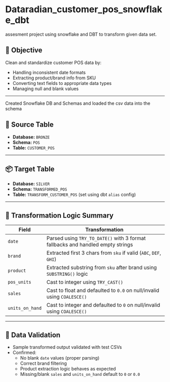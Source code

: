 # Dataradian_customer_pos_snowflake_dbt
assesment project using snowflake and DBT to transform given data set.
## 🎯 Objective

Clean and standardize customer POS data by:
- Handling inconsistent date formats
- Extracting product/brand info from SKU
- Converting text fields to appropriate data types
- Managing null and blank values

---
Created Snowflake DB and Schemas and loaded the csv data into the schema
## 🧪 Source Table

- **Database:** `BRONZE`
- **Schema:** `POS`
- **Table:** `CUSTOMER_POS`

---

## 📦 Target Table

- **Database:** `SILVER`
- **Schema:** `TRANSFORMED_POS`
- **Table:** `TRANSFORM_CUSTOMER_POS` (set using dbt `alias` config)

---

## 🔁 Transformation Logic Summary

| Field             | Transformation                                                                 |
|------------------|----------------------------------------------------------------------------------|
| `date`           | Parsed using `TRY_TO_DATE()` with 3 format fallbacks and handled empty strings   |
| `brand`          | Extracted first 3 chars from `sku` if valid (`ABC`, `DEF`, `GHI`)                |
| `product`        | Extracted substring from `sku` after brand using `SUBSTRING()` logic             |
| `pos_units`      | Cast to integer using `TRY_CAST()`                                               |
| `sales`          | Cast to float and defaulted to `0.0` on null/invalid using `COALESCE()`          |
| `units_on_hand`  | Cast to integer and defaulted to `0` on null/invalid using `COALESCE()`          |

---

## 🧪 Data Validation

- Sample transformed output validated with test CSVs
- Confirmed:
  - No blank `date` values (proper parsing)
  - Correct brand filtering
  - Product extraction logic behaves as expected
  - Missing/blank `sales` and `units_on_hand` default to `0` or `0.0`
